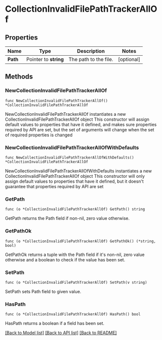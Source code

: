 # CollectionInvalidFilePathTrackerAllOf

## Properties

Name | Type | Description | Notes
------------ | ------------- | ------------- | -------------
**Path** | Pointer to **string** | The path to the file. | [optional] 

## Methods

### NewCollectionInvalidFilePathTrackerAllOf

`func NewCollectionInvalidFilePathTrackerAllOf() *CollectionInvalidFilePathTrackerAllOf`

NewCollectionInvalidFilePathTrackerAllOf instantiates a new CollectionInvalidFilePathTrackerAllOf object
This constructor will assign default values to properties that have it defined,
and makes sure properties required by API are set, but the set of arguments
will change when the set of required properties is changed

### NewCollectionInvalidFilePathTrackerAllOfWithDefaults

`func NewCollectionInvalidFilePathTrackerAllOfWithDefaults() *CollectionInvalidFilePathTrackerAllOf`

NewCollectionInvalidFilePathTrackerAllOfWithDefaults instantiates a new CollectionInvalidFilePathTrackerAllOf object
This constructor will only assign default values to properties that have it defined,
but it doesn't guarantee that properties required by API are set

### GetPath

`func (o *CollectionInvalidFilePathTrackerAllOf) GetPath() string`

GetPath returns the Path field if non-nil, zero value otherwise.

### GetPathOk

`func (o *CollectionInvalidFilePathTrackerAllOf) GetPathOk() (*string, bool)`

GetPathOk returns a tuple with the Path field if it's non-nil, zero value otherwise
and a boolean to check if the value has been set.

### SetPath

`func (o *CollectionInvalidFilePathTrackerAllOf) SetPath(v string)`

SetPath sets Path field to given value.

### HasPath

`func (o *CollectionInvalidFilePathTrackerAllOf) HasPath() bool`

HasPath returns a boolean if a field has been set.


[[Back to Model list]](../README.md#documentation-for-models) [[Back to API list]](../README.md#documentation-for-api-endpoints) [[Back to README]](../README.md)


